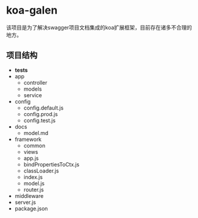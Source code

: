 # koa-galen

该项目是为了解决swagger项目文档集成的koa扩展框架，目前存在诸多不合理的地方。

## 项目结构

* __tests__
* app
  * controller
  * models
  * service
* config
  * config.default.js
  * config.prod.js
  * config.test.js
* docs
  * model.md
* framework
  * common
  * views
  * app.js
  * bindPropertiesToCtx.js
  * classLoader.js
  * index.js
  * model.js
  * router.js
* middleware
* server.js
* package.json
